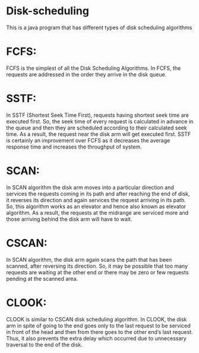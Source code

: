 # Disk-scheduling
This is a java program that has different types of disk scheduling algorithms

# FCFS: 

FCFS is the simplest of all the Disk Scheduling Algorithms. In FCFS, the requests are addressed in the order they arrive in the disk queue.

# SSTF:
In SSTF (Shortest Seek Time First), requests having shortest seek time are executed first. So, the seek time of every request is calculated in advance in the queue and then they are scheduled according to their calculated seek time. As a result, the request near the disk arm will get executed first. SSTF is certainly an improvement over FCFS as it decreases the average response time and increases the throughput of system.

# SCAN: 
In SCAN algorithm the disk arm moves into a particular direction and services the requests coming in its path and after reaching the end of disk, it reverses its direction and again services the request arriving in its path. So, this algorithm works as an elevator and hence also known as elevator algorithm. As a result, the requests at the midrange are serviced more and those arriving behind the disk arm will have to wait.

# CSCAN: 
In SCAN algorithm, the disk arm again scans the path that has been scanned, after reversing its direction. So, it may be possible that too many requests are waiting at the other end or there may be zero or few requests pending at the scanned area.

# CLOOK: 
CLOOK is similar to CSCAN disk scheduling algorithm. In CLOOK, the disk arm in spite of going to the end goes only to the last request to be serviced in front of the head and then from there goes to the other end’s last request. Thus, it also prevents the extra delay which occurred due to unnecessary traversal to the end of the disk.

